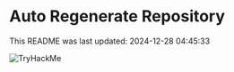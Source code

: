 # Auto Regenerate Repository

This README was last updated: 2024-12-28 04:45:33

 ![TryHackMe](https://tryhackme.com/badge/533634)